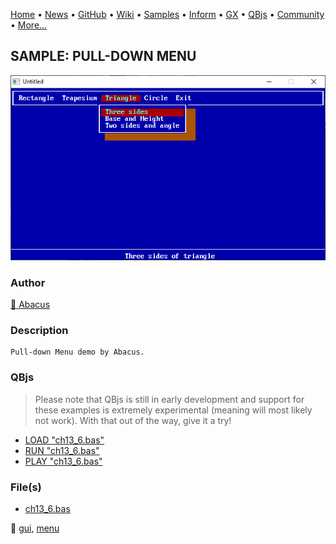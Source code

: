 [Home](https://qb64.com) • [News](../../news.md) • [GitHub](https://github.com/QB64Official/qb64) • [Wiki](https://github.com/QB64Official/qb64/wiki) • [Samples](../../samples.md) • [Inform](../../inform.md) • [GX](../../gx.md) • [QBjs](../../qbjs.md) • [Community](../../community.md) • [More...](../../more.md)

## SAMPLE: PULL-DOWN MENU

![screenshot.png](img/screenshot.png)

### Author

[🐝 Abacus](../abacus.md) 

### Description

```text
Pull-down Menu demo by Abacus.
```

### QBjs

> Please note that QBjs is still in early development and support for these examples is extremely experimental (meaning will most likely not work). With that out of the way, give it a try!

* [LOAD "ch13_6.bas"](https://v6p9d9t4.ssl.hwcdn.net/html/5963335/index.html?src=https://qb64.com/samples/pull-down-menu/src/ch13_6.bas)
* [RUN "ch13_6.bas"](https://v6p9d9t4.ssl.hwcdn.net/html/5963335/index.html?mode=auto&src=https://qb64.com/samples/pull-down-menu/src/ch13_6.bas)
* [PLAY "ch13_6.bas"](https://v6p9d9t4.ssl.hwcdn.net/html/5963335/index.html?mode=play&src=https://qb64.com/samples/pull-down-menu/src/ch13_6.bas)

### File(s)

* [ch13_6.bas](src/ch13_6.bas)

🔗 [gui](../gui.md), [menu](../menu.md)
